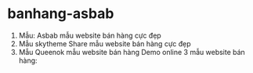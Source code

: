 # banhang-asbab
1. Mẫu: Asbab
mẫu website bán hàng cực đẹp
2. Mẫu skytheme
Share mẫu website bán hàng cực đẹp
3. Mẫu Queenok
mẫu website bán hàng
Demo online 3 mẫu website bán hàng:
